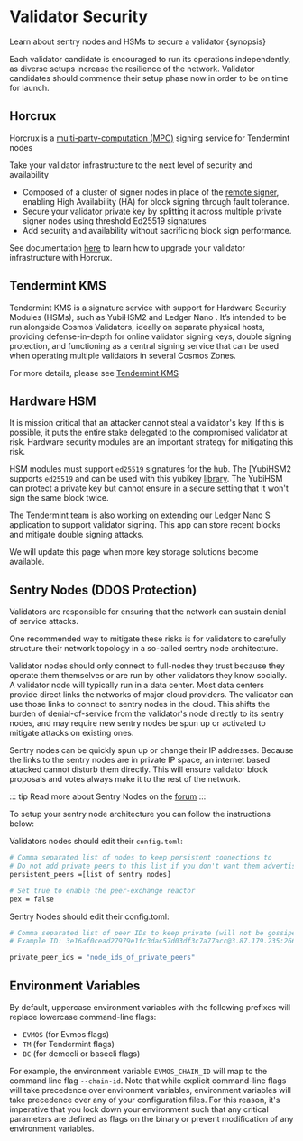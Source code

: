 <!--
order: 3
-->

# Validator Security

Learn about sentry nodes and HSMs to secure a validator {synopsis}

Each validator candidate is encouraged to run its operations independently, as diverse setups increase the resilience of the network. Validator candidates should commence their setup phase now in order to be on time for launch.

## Horcrux

Horcrux is a [multi-party-computation (MPC)](https://en.wikipedia.org/wiki/Secure_multi-party_computation) signing service for Tendermint nodes

Take your validator infrastructure to the next level of security and availability

- Composed of a cluster of signer nodes in place of the [remote signer](https://docs.tendermint.com/master/nodes/remote-signer.html), enabling High Availability (HA) for block signing through fault tolerance.
- Secure your validator private key by splitting it across multiple private signer nodes using threshold Ed25519 signatures
- Add security and availability without sacrificing block sign performance.

See documentation [here](https://github.com/strangelove-ventures/horcrux/blob/main/docs/migrating.md) to learn how to upgrade your validator infrastructure with Horcrux.

## Tendermint KMS
Tendermint KMS is a signature service with support for Hardware Security Modules (HSMs), such as YubiHSM2 and Ledger Nano . It’s intended to be run alongside Cosmos Validators, ideally on separate physical hosts, providing defense-in-depth for online validator signing keys, double signing protection, and functioning as a central signing service that can be used when operating multiple validators in several Cosmos Zones.

For more details, please see [Tendermint KMS](../kms/kms.md)

## Hardware HSM

It is mission critical that an attacker cannot steal a validator's key. If this is possible, it puts the entire stake delegated to the compromised validator at risk. Hardware security modules are an important strategy for mitigating this risk.

HSM modules must support `ed25519` signatures for the hub. The [YubiHSM2 supports `ed25519` and can be used with this yubikey [library](https://github.com/iqlusioninc/yubihsm.rs). The YubiHSM can protect a private key but cannot ensure in a secure setting that it won't sign the same block twice.

The Tendermint team is also working on extending our Ledger Nano S application to support validator signing. This app can store recent blocks and mitigate double signing attacks.

We will update this page when more key storage solutions become available.

## Sentry Nodes (DDOS Protection)

Validators are responsible for ensuring that the network can sustain denial of service attacks.

One recommended way to mitigate these risks is for validators to carefully structure their network topology in a so-called sentry node architecture.

Validator nodes should only connect to full-nodes they trust because they operate them themselves or are run by other validators they know socially. A validator node will typically run in a data center. Most data centers provide direct links the networks of major cloud providers. The validator can use those links to connect to sentry nodes in the cloud. This shifts the burden of denial-of-service from the validator's node directly to its sentry nodes, and may require new sentry nodes be spun up or activated to mitigate attacks on existing ones.

Sentry nodes can be quickly spun up or change their IP addresses. Because the links to the sentry nodes are in private IP space, an internet based attacked cannot disturb them directly. This will ensure validator block proposals and votes always make it to the rest of the network.

::: tip
Read more about Sentry Nodes on the [forum](https://forum.cosmos.network/t/sentry-node-architecture-overview/454)
:::

To setup your sentry node architecture you can follow the instructions below:

Validators nodes should edit their `config.toml`:

```bash
# Comma separated list of nodes to keep persistent connections to
# Do not add private peers to this list if you don't want them advertised
persistent_peers =[list of sentry nodes]

# Set true to enable the peer-exchange reactor
pex = false
```

Sentry Nodes should edit their config.toml:

```bash
# Comma separated list of peer IDs to keep private (will not be gossiped to other peers)
# Example ID: 3e16af0cead27979e1fc3dac57d03df3c7a77acc@3.87.179.235:26656

private_peer_ids = "node_ids_of_private_peers"
```

## Environment Variables

By default, uppercase environment variables with the following prefixes will replace lowercase command-line flags:

- `EVMOS` (for Evmos flags)
- `TM` (for Tendermint flags)
- `BC` (for democli or basecli flags)

For example, the environment variable `EVMOS_CHAIN_ID` will map to the command line flag `--chain-id`. Note that while explicit command-line flags will take precedence over environment variables, environment variables will take precedence over any of your configuration files. For this reason, it's imperative that you lock down your environment such that any critical parameters are defined as flags on the binary or prevent modification of any environment variables.
